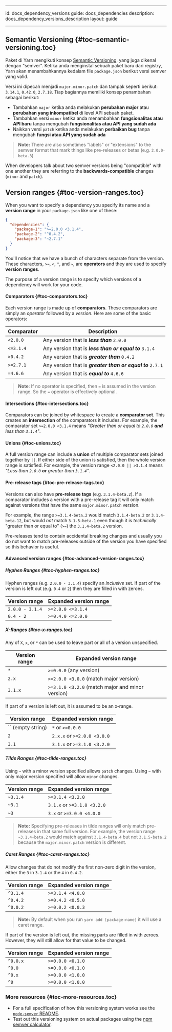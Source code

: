 * * *

id: docs_dependency_versions guide: docs_dependencies description: docs_dependency_versions_description layout: guide

* * *

## Semantic Versioning [](#toc-semantic-versioning){#toc-semantic-versioning.toc}

Paket di Yarn mengikuti konsep [Semantic Versioning](http://semver.org/), yang juga dikenal dengan "semver". Ketika anda menginstal sebuah paket baru dari registry, Yarn akan menambahkannya kedalam file `package.json` berikut versi semver yang valid.

Versi ini dipecah menjadi `major.minor.patch` dan tampak seperti berikut: `3.14.1`, `0.42.0`, `2.7.18`. Tiap bagiannya memiliki konsep penambahan sebagai berikut:

- Tambahkan `major` ketika anda melakukan **perubahan major** atau **perubahan yang inkompatibel** di level API sebuah paket.
- Tambahkan versi `minor` ketika anda menambahkan **fungsionalitas atau API baru** tanpa mengubah **fungsionalitas atau API yang sudah ada**
- Naikkan versi `patch` ketika anda melakukan **perbaikan bug** tanpa mengubah **fungsi atau API yang sudah ada**

> **Note:** There are also sometimes "labels" or "extensions" to the semver format that mark things like pre-releases or betas (e.g. `2.0.0-beta.3`)

When developers talk about two semver versions being "compatible" with one another they are referring to the **backwards-compatible** changes (`minor` and `patch`).

## Version ranges [](#toc-version-ranges){#toc-version-ranges.toc}

When you want to specify a dependency you specify its name and a **version range** in your `package.json` like one of these:

```json
{
  "dependencies": {
    "package-1": ">=2.0.0 <3.1.4",
    "package-2": "^0.4.2",
    "package-3": "~2.7.1"
  }
}
```

You'll notice that we have a bunch of characters separate from the version. These characters, `>=`, `<`, `^`, and `~`, are **operators** and they are used to specify **version ranges**.

The purpose of a version range is to specify which versions of a dependency will work for your code.

#### Comparators [](#toc-comparators){#toc-comparators.toc}

Each version range is made up of **comparators**. These comparators are simply an *operator* followed by a *version*. Here are some of the basic operators:

| Comparator   | Description                                                |
| ------------ | ---------------------------------------------------------- |
| `<2.0.0`  | Any version that is ***less than*** `2.0.0`                |
| `<=3.1.4` | Any version that is ***less than or equal to*** `3.1.4`    |
| `>0.4.2`  | Any version that is ***greater than*** `0.4.2`             |
| `>=2.7.1` | Any version that is ***greater than or equal to*** `2.7.1` |
| `=4.6.6`     | Any version that is ***equal to*** `4.6.6`                 |

> **Note**: If no operator is specified, then `=` is assumed in the version range. So the `=` operator is effectively optional.

#### Intersections [](#toc-intersections){#toc-intersections.toc}

Comparators can be joined by whitespace to create a **comparator set**. This creates an **intersection** of the comparators it includes. For example, the comparator set `>=2.0.0 <3.1.4` means *"Greater than or equal to `2.0.0` **and** less than `3.1.4`"*.

#### Unions [](#toc-unions){#toc-unions.toc}

A full version range can include a **union** of multiple comparator sets joined together by `||`. If either side of the union is satisfied, then the whole version range is satisfied. For example, the version range `<2.0.0 || >3.1.4` means *"Less than `2.0.0` **or** greater than `3.1.4`"*.

#### Pre-release tags [](#toc-pre-release-tags){#toc-pre-release-tags.toc}

Versions can also have **pre-release tags** (e.g. `3.1.4-beta.2`). If a comparator includes a version with a pre-release tag it will only match against versions that have the same `major.minor.patch` version.

For example, the range `>=3.1.4-beta.2` would match `3.1.4-beta.2` or `3.1.4-beta.12`, but would *not* match `3.1.5-beta.1` even though it is *technically* "greater than or equal to" (`>=`) the `3.1.4-beta.2` version.

Pre-releases tend to contain accidental breaking changes and usually you do not want to match pre-releases outside of the version you have specified so this behavior is useful.

#### Advanced version ranges [](#toc-advanced-version-ranges){#toc-advanced-version-ranges.toc}

##### Hyphen Ranges [](#toc-hyphen-ranges){#toc-hyphen-ranges.toc}

Hyphen ranges (e.g. `2.0.0 - 3.1.4`) specify an *inclusive* set. If part of the version is left out (e.g. `0.4` or `2`) then they are filled in with zeroes.

| Version range   | Expanded version range  |
| --------------- | ----------------------- |
| `2.0.0 - 3.1.4` | `>=2.0.0 <=3.1.4` |
| `0.4 - 2`       | `>=0.4.0 <=2.0.0` |

##### X-Ranges [](#toc-x-ranges){#toc-x-ranges.toc}

Any of `X`, `x`, or `*` can be used to leave part or all of a version unspecified.

| Version range | Expanded version range                                 |
| ------------- | ------------------------------------------------------ |
| `*`           | `>=0.0.0` (any version)                             |
| `2.x`         | `>=2.0.0 <3.0.0` (match major version)           |
| `3.1.x`       | `>=3.1.0 <3.2.0` (match major and minor version) |

If part of a version is left out, it is assumed to be an x-range.

| Version range     | Expanded version range            |
| ----------------- | --------------------------------- |
| `` (empty string) | `*` or `>=0.0.0`               |
| `2`               | `2.x.x` or `>=2.0.0 <3.0.0` |
| `3.1`             | `3.1.x` or `>=3.1.0 <3.2.0` |

##### Tilde Ranges [](#toc-tilde-ranges){#toc-tilde-ranges.toc}

Using `~` with a minor version specified allows `patch` changes. Using `~` with only major version specified will allow `minor` changes.

| Version range | Expanded version range            |
| ------------- | --------------------------------- |
| `~3.1.4`      | `>=3.1.4 <3.2.0`            |
| `~3.1`        | `3.1.x` or `>=3.1.0 <3.2.0` |
| `~3`          | `3.x` or `>=3.0.0 <4.0.0`   |

> **Note:** Specifying pre-releases in tilde ranges will only match pre-releases in that same full version. For example, the version range `~3.1.4-beta.2` would match against `3.1.4-beta.4` but not `3.1.5-beta.2` because the `major.minor.patch` version is different.

##### Caret Ranges [](#toc-caret-ranges){#toc-caret-ranges.toc}

Allow changes that do not modify the first non-zero digit in the version, either the `3` in `3.1.4` or the `4` in `0.4.2`.

| Version range | Expanded version range |
| ------------- | ---------------------- |
| `^3.1.4`      | `>=3.1.4 <4.0.0` |
| `^0.4.2`      | `>=0.4.2 <0.5.0` |
| `^0.0.2`      | `>=0.0.2 <0.0.3` |

> **Note:** By default when you run `yarn add [package-name]` it will use a caret range.

If part of the version is left out, the missing parts are filled in with zeroes. However, they will still allow for that value to be changed.

| Version range | Expanded version range |
| ------------- | ---------------------- |
| `^0.0.x`      | `>=0.0.0 <0.1.0` |
| `^0.0`        | `>=0.0.0 <0.1.0` |
| `^0.x`        | `>=0.0.0 <1.0.0` |
| `^0`          | `>=0.0.0 <1.0.0` |

### More resources [](#toc-more-resources){#toc-more-resources.toc}

- For a full specification of how this versioning system works see the [`node-semver` README](https://github.com/npm/node-semver).
- Test out this versioning system on actual packages using the [npm semver calculator](https://semver.npmjs.com/).